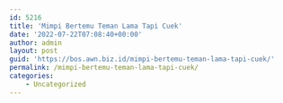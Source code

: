 ```yaml
---
id: 5216
title: 'Mimpi Bertemu Teman Lama Tapi Cuek'
date: '2022-07-22T07:08:40+00:00'
author: admin
layout: post
guid: 'https://bos.awn.biz.id/mimpi-bertemu-teman-lama-tapi-cuek/'
permalink: /mimpi-bertemu-teman-lama-tapi-cuek/
categories:
    - Uncategorized
---
```


